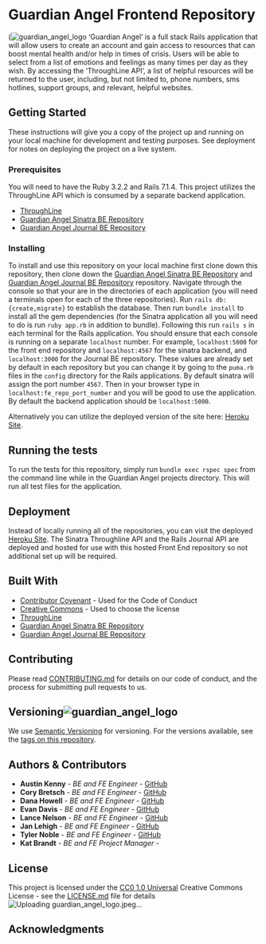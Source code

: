 # Guardian Angel Frontend Repository
(![guardian_angel_logo](https://github.com/user-attachments/assets/836291c1-b7b2-4c23-8559-51d4c90521d4)
‘Guardian Angel’ is a full stack Rails application that will allow users to create an account and gain access to resources that can boost mental health and/or help in times of crisis. Users will be able to select from a list of emotions and feelings as many times per day as they wish. By accessing the ‘ThroughLine API’, a list of helpful resources will be returned to the user, including, but not limited to, phone numbers, sms hotlines, support groups, and relevant, helpful websites. 
## Getting Started
These instructions will give you a copy of the project up and running on
your local machine for development and testing purposes. See deployment
for notes on deploying the project on a live system.
### Prerequisites
You will need to have the Ruby 3.2.2 and Rails 7.1.4. This project utilizes the ThroughLine API which is consumed by a separate backend application. 
- [ThroughLine]([https://www.example.com](https://api.throughlinecare.com/users/sign_in))
- [Guardian Angel Sinatra BE Repository](https://github.com/Guardian-Angel-2405/BE_API_guardian_angel_2405)
- [Guardian Angel Journal BE Repository](https://github.com/Guardian-Angel-2405/BE_JOURNAL_guardian_angel_2405)
### Installing
To install and use this repository on your local machine first clone down this repository, then clone down the [Guardian Angel Sinatra BE Repository](https://github.com/Guardian-Angel-2405/BE_API_guardian_angel_2405) and [Guardian Angel Journal BE Repository](https://github.com/Guardian-Angel-2405/BE_JOURNAL_guardian_angel_2405) repository.
Navigate through the console so that your are in the directories of each application (you will need a terminals open for each of the three repositories).
Run `rails db:{create,migrate}` to establish the database. Then run `bundle install` to install all the gem dependencies (for the Sinatra application all you will need to do is run `ruby app.rb` in addition to bundle). 
Following this run `rails s` in each terminal for the Rails application. You should ensure that each console is running on a separate `localhost` number. For example, `localhost:5000` for the front end repository and `localhost:4567` for the sinatra backend, and `localhost:3000` for the Journal BE repository. These values are already set by default in each repository but you can change it by going to the `puma.rb` files in the `config` directory for the Rails applications. By default sinatra will assign the port number `4567`.
Then in your browser type in `localhost:fe_repo_port_number` and you will be good to use the application. By default the backend application should be `localhost:5000`.

Alternatively you can utilize the deployed version of the site here: [Heroku Site](https://guardian-angel-5f5f5ba49dc1.herokuapp.com/login).

## Running the tests
To run the tests for this repository, simply run `bundle exec rspec spec` from the command line while in the Guardian Angel projects directory. This will run all test files for the application. 
## Deployment
Instead of locally running all of the repositories, you can visit the deployed [Heroku Site](https://guardian-angel-5f5f5ba49dc1.herokuapp.com/login). The Sinatra Throughline API and the Rails Journal API are deployed and hosted for use with this hosted Front End repository so not additional set up will be required. 
## Built With
  - [Contributor Covenant](https://www.contributor-covenant.org/) - Used
    for the Code of Conduct
  - [Creative Commons](https://creativecommons.org/) - Used to choose the license
  - [ThroughLine]([https://www.example.com](https://api.throughlinecare.com/users/sign_in))
  - [Guardian Angel Sinatra BE Repository](https://github.com/Guardian-Angel-2405/BE_API_guardian_angel_2405)
  - [Guardian Angel Journal BE Repository](https://github.com/Guardian-Angel-2405/BE_JOURNAL_guardian_angel_2405)
## Contributing
Please read [CONTRIBUTING.md](CONTRIBUTING.md) for details on our code
of conduct, and the process for submitting pull requests to us.
## Versioning![guardian_angel_logo](https://github.com/user-attachments/assets/0651222d-d034-4c4c-9b39-b414395af29b)

We use [Semantic Versioning](http://semver.org/) for versioning. For the versions
available, see the [tags on this
repository](https://github.com/PurpleBooth/a-good-readme-template/tags).
## Authors & Contributors 
- **Austin Kenny** - *BE and FE Engineer* -
    [GitHub](https://github.com/AustinKCodes)
- **Cory Bretsch** - *BE and FE Engineer* -
    [GitHub](https://github.com/CoryBretsch)
- **Dana Howell** - *BE and FE Engineer* -
    [GitHub](https://github.com/DHowell1150)
- **Evan Davis** - *BE and FE Engineer* -
    [GitHub](https://github.com/DAVISEVAN)
- **Lance Nelson** - *BE and FE Engineer* -
    [GitHub](https://github.com/LancePants97)
- **Jan Lehigh** - *BE and FE Engineer* -
    [GitHub](https://github.com/JCL461437)
- **Tyler Noble** - *BE and FE Engineer* -
    [GitHub](https://github.com/tnoble-cmd)
- **Kat Brandt** - *BE and FE Project Manager* -
## License
This project is licensed under the [CC0 1.0 Universal](LICENSE.md)
Creative Commons License - see the [LICENSE.md](LICENSE.md) file for
details![Uploading guardian_angel_logo.jpeg…]()

## Acknowledgments

